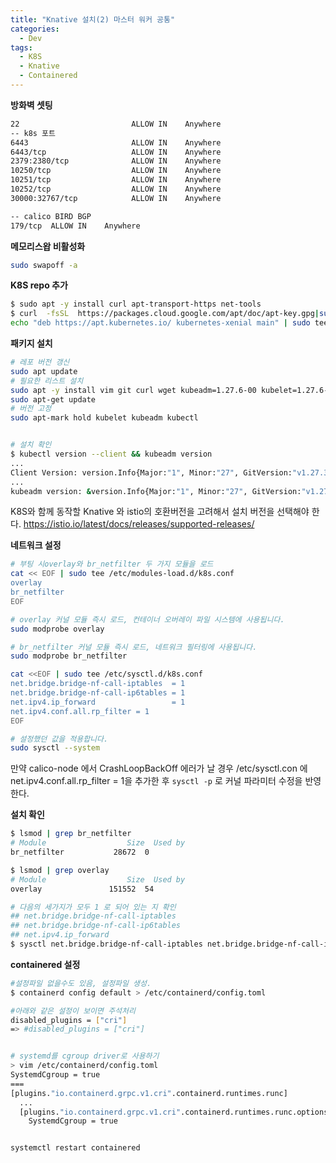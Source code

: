 ```yaml
---
title: "Knative 설치(2) 마스터 워커 공통"
categories:
  - Dev
tags:
  - K8S
  - Knative
  - Containered
---
```


**방화벽 셋팅**

```bash
22                         ALLOW IN    Anywhere
-- k8s 포트
6443                       ALLOW IN    Anywhere
6443/tcp                   ALLOW IN    Anywhere
2379:2380/tcp              ALLOW IN    Anywhere
10250/tcp                  ALLOW IN    Anywhere
10251/tcp                  ALLOW IN    Anywhere
10252/tcp                  ALLOW IN    Anywhere
30000:32767/tcp            ALLOW IN    Anywhere

-- calico BIRD BGP
179/tcp  ALLOW IN    Anywhere
```

**메모리스왑 비활성화**

```bash
sudo swapoff -a
```

**K8S repo 추가**

```bash
$ sudo apt -y install curl apt-transport-https net-tools
$ curl  -fsSL  https://packages.cloud.google.com/apt/doc/apt-key.gpg|sudo gpg --dearmor -o /etc/apt/trusted.gpg.d/kubernetes.gpg
echo "deb https://apt.kubernetes.io/ kubernetes-xenial main" | sudo tee /etc/apt/sources.list.d/kubernetes.list
```

**패키지 설치**

```bash
# 레포 버전 갱신
sudo apt update
# 필요한 리스트 설치
sudo apt -y install vim git curl wget kubeadm=1.27.6-00 kubelet=1.27.6-00 kubectl=1.27.3-00 --allow-downgrades
sudo apt-get update
# 버전 고정
sudo apt-mark hold kubelet kubeadm kubectl


# 설치 확인
$ kubectl version --client && kubeadm version
...
Client Version: version.Info{Major:"1", Minor:"27", GitVersion:"v1.27.3"
...
kubeadm version: &version.Info{Major:"1", Minor:"27", GitVersion:"v1.27.6"

```

K8S와 함께 동작할 Knative 와 istio의 호환버전을 고려해서 설치 버전을 선택해야 한다.
https://istio.io/latest/docs/releases/supported-releases/

**네트워크 설정**

```bash
# 부팅 시overlay와 br_netfilter 두 가지 모듈을 로드
cat << EOF | sudo tee /etc/modules-load.d/k8s.conf
overlay
br_netfilter
EOF
```

```bash
# overlay 커널 모듈 즉시 로드, 컨테이너 오버레이 파일 시스템에 사용됩니다.
sudo modprobe overlay

# br_netfilter 커널 모듈 즉시 로드, 네트워크 필터링에 사용됩니다.
sudo modprobe br_netfilter
```

```bash
cat <<EOF | sudo tee /etc/sysctl.d/k8s.conf
net.bridge.bridge-nf-call-iptables  = 1
net.bridge.bridge-nf-call-ip6tables = 1
net.ipv4.ip_forward                 = 1
net.ipv4.conf.all.rp_filter = 1
EOF
```

```bash
# 설정했던 값을 적용합니다.
sudo sysctl --system
```

만약 calico-node 에서 CrashLoopBackOff 에러가 날 경우 /etc/sysctl.con 에 net.ipv4.conf.all.rp_filter = 1을 추가한 후 `sysctl -p` 로 커널 파라미터 수정을 반영한다.

**설치 확인**

```bash
$ lsmod | grep br_netfilter
# Module                  Size  Used by
br_netfilter           28672  0

$ lsmod | grep overlay
# Module                  Size  Used by
overlay               151552  54

# 다음의 세가지가 모두 1 로 되어 있는 지 확인
## net.bridge.bridge-nf-call-iptables
## net.bridge.bridge-nf-call-ip6tables
## net.ipv4.ip_forward
$ sysctl net.bridge.bridge-nf-call-iptables net.bridge.bridge-nf-call-ip6tables net.ipv4.ip_forward
```

**containered 설정**

```bash
#설정파일 없을수도 있음, 설정파일 생성.
$ containerd config default > /etc/containerd/config.toml

#아래와 같은 설정이 보이면 주석처리
disabled_plugins = ["cri"]
=> #disabled_plugins = ["cri"]


# systemd를 cgroup driver로 사용하기
> vim /etc/containerd/config.toml
SystemdCgroup = true
===
[plugins."io.containerd.grpc.v1.cri".containerd.runtimes.runc]
  ...
  [plugins."io.containerd.grpc.v1.cri".containerd.runtimes.runc.options]
    SystemdCgroup = true


systemctl restart containered
```
